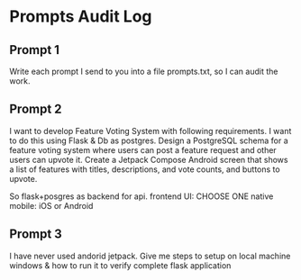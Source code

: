 # Prompts Audit Log

## Prompt 1
Write each prompt I send to you into a file prompts.txt, so I can audit the work.

## Prompt 2
I want to develop Feature Voting System with following requirements.
I want to do this using Flask & Db as postgres.
Design a PostgreSQL schema for a feature voting system where users can post a feature request and other users can upvote it.
Create a Jetpack Compose Android screen that shows a list of features with titles, descriptions, and vote counts, and buttons to upvote.

So flask+posgres as backend for api.
frontend UI: CHOOSE ONE native mobile: iOS or Android

## Prompt 3
I have never used andorid jetpack.
Give me steps to setup on local machine windows & how to run it to verify complete flask application